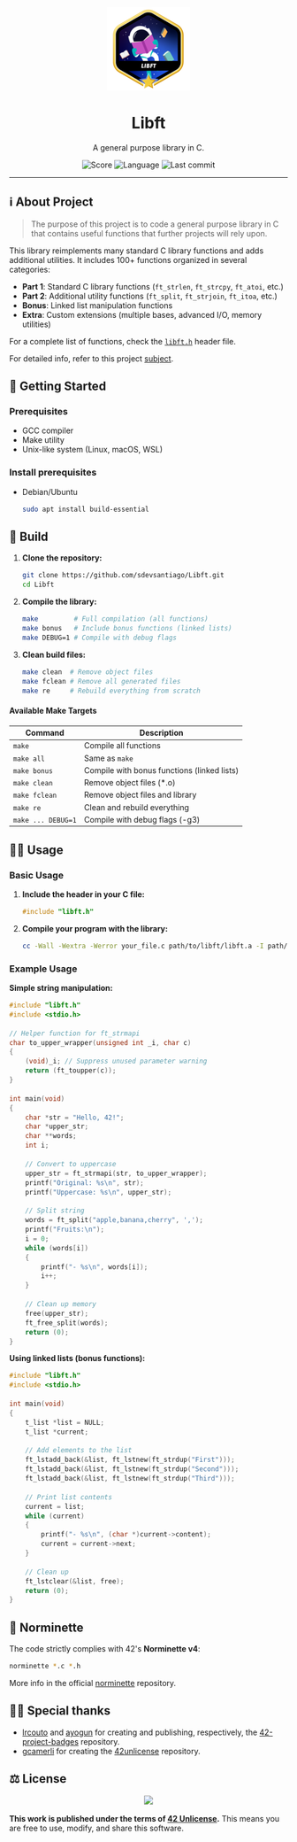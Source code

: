 <div align="center">

  <!-- Project badge -->
  <a href=".">
    <img src="assets/README/libftm.png">
  </a>

  <!-- Project name -->
  <h1>Libft</h1>

  <!-- Short description -->
  <p>A general purpose library in C.</p>

  <!-- Info badges -->
  <img src="https://img.shields.io/badge/Score-125%2F100-brightgreen?style=for-the-badge&labelColor=black" alt="Score">
  <img src="https://img.shields.io/badge/Language-C-blue?style=for-the-badge&labelColor=black" alt="Language">
  <img src="https://img.shields.io/github/last-commit/sdevsantiago/Libft?display_timestamp=committer&style=for-the-badge&labelColor=black" alt="Last commit">

</div>

---

## ℹ️ About Project

> The purpose of this project is to code a general purpose library in C that contains useful functions that further projects will rely upon.

This library reimplements many standard C library functions and adds additional utilities. It includes 100+ functions organized in several categories:

- **Part 1**: Standard C library functions (`ft_strlen`, `ft_strcpy`, `ft_atoi`, etc.)
- **Part 2**: Additional utility functions (`ft_split`, `ft_strjoin`, `ft_itoa`, etc.)
- **Bonus**: Linked list manipulation functions
- **Extra**: Custom extensions (multiple bases, advanced I/O, memory utilities)

For a complete list of functions, check the [`libft.h`](libft.h) header file.

For detailed info, refer to this project [subject](docs/en.subject.pdf).

## 🚀 Getting Started

### Prerequisites

- GCC compiler
- Make utility
- Unix-like system (Linux, macOS, WSL)

### Install prerequisites

- Debian/Ubuntu

  ```bash
  sudo apt install build-essential
  ```

## 🔧 Build

1. **Clone the repository:**
    ```bash
    git clone https://github.com/sdevsantiago/Libft.git
    cd Libft
    ```

2. **Compile the library:**
    ```bash
    make         # Full compilation (all functions)
    make bonus   # Include bonus functions (linked lists)
    make DEBUG=1 # Compile with debug flags
    ```

3. **Clean build files:**
    ```bash
    make clean  # Remove object files
    make fclean # Remove all generated files
    make re     # Rebuild everything from scratch
    ```

#### Available Make Targets

| Command | Description |
|---------|-------------|
| `make` | Compile all functions |
| `make all` | Same as `make` |
| `make bonus` | Compile with bonus functions (linked lists) |
| `make clean` | Remove object files (*.o) |
| `make fclean` | Remove object files and library |
| `make re` | Clean and rebuild everything |
| `make ... DEBUG=1` | Compile with debug flags (-g3) |

## 👨‍💻 Usage

### Basic Usage

1. **Include the header in your C file:**
   ```c
   #include "libft.h"
   ```

2. **Compile your program with the library:**
   ```bash
   cc -Wall -Wextra -Werror your_file.c path/to/libft/libft.a -I path/to/libft/ -o your_program
   ```

### Example Usage

**Simple string manipulation:**
```c
#include "libft.h"
#include <stdio.h>

// Helper function for ft_strmapi
char to_upper_wrapper(unsigned int _i, char c)
{
    (void)_i; // Suppress unused parameter warning
    return (ft_toupper(c));
}

int main(void)
{
    char *str = "Hello, 42!";
    char *upper_str;
    char **words;
    int i;

    // Convert to uppercase
    upper_str = ft_strmapi(str, to_upper_wrapper);
    printf("Original: %s\n", str);
    printf("Uppercase: %s\n", upper_str);

    // Split string
    words = ft_split("apple,banana,cherry", ',');
    printf("Fruits:\n");
    i = 0;
    while (words[i])
    {
        printf("- %s\n", words[i]);
        i++;
    }

    // Clean up memory
    free(upper_str);
    ft_free_split(words);
    return (0);
}
```

**Using linked lists (bonus functions):**
```c
#include "libft.h"
#include <stdio.h>

int main(void)
{
    t_list *list = NULL;
    t_list *current;

    // Add elements to the list
    ft_lstadd_back(&list, ft_lstnew(ft_strdup("First")));
    ft_lstadd_back(&list, ft_lstnew(ft_strdup("Second")));
    ft_lstadd_back(&list, ft_lstnew(ft_strdup("Third")));

    // Print list contents
    current = list;
    while (current)
    {
        printf("- %s\n", (char *)current->content);
        current = current->next;
    }

    // Clean up
    ft_lstclear(&list, free);
    return (0);
}
```

## 📏 Norminette

The code strictly complies with 42's **Norminette v4**:

```bash
norminette *.c *.h
```

More info in the official [norminette](https://github.com/42school/norminette) repository.

## 🙇‍♂️ Special thanks

- [lrcouto](https://github.com/lrcouto) and [ayogun](https://github.com/ayogun) for creating and publishing, respectively, the [42-project-badges](https://github.com/ayogun/42-project-badges) repository.
- [gcamerli](https://github.com/gcamerli) for creating the [42unlicense](https://github.com/gcamerli/42unlicense) repository.

## ⚖️ License

<div align="center">

<a href="./LICENSE">
<img src="https://img.shields.io/badge/License-42_Unlicense-red?style=for-the-badge&labelColor=black">
</a>

</div>

**This work is published under the terms of [42 Unlicense](LICENSE).** This means you are free to use, modify, and share this software.
